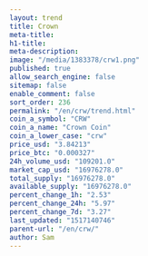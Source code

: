 ```yaml
---
layout: trend
title: Crown
meta-title: 
h1-title: 
meta-description: 
image: "/media/1383378/crw1.png"
published: true
allow_search_engine: false
sitemap: false
enable_comment: false
sort_order: 236
permalink: "/en/crw/trend.html"
coin_a_symbol: "CRW"
coin_a_name: "Crown Coin"
coin_a_lower_case: "crw"
price_usd: "3.84213"
price_btc: "0.000327"
24h_volume_usd: "109201.0"
market_cap_usd: "16976278.0"
total_supply: "16976278.0"
available_supply: "16976278.0"
percent_change_1h: "2.53"
percent_change_24h: "5.97"
percent_change_7d: "3.27"
last_updated: "1517140746"
parent-url: "/en/crw/"
author: Sam
---
```


